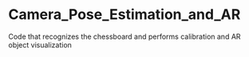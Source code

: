 # Camera_Pose_Estimation_and_AR
Code that recognizes the chessboard and performs calibration and AR object visualization
